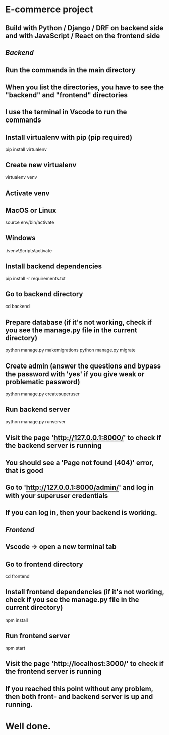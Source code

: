# E-commerce project

## Build with Python / Django / DRF on backend side and with JavaScript / React on the frontend side

## ***Backend***

## Run the commands in the main directory
## When you list the directories, you have to see the "backend" and "frontend" directories
## I use the terminal in Vscode to run the commands

## Install virtualenv with pip (pip required)
pip install virtualenv

## Create new virtualenv
virtualenv venv

## Activate venv
## MacOS or Linux
source env/bin/activate

## Windows
.\venv\Scripts\activate

## Install backend dependencies
pip install -r requirements.txt

## Go to backend directory
cd backend

## Prepare database (if it's not working, check if you see the manage.py file in the current directory)
python manage.py makemigrations
python manage.py migrate

## Create admin (answer the questions and bypass the password with 'yes' if you give weak or problematic password)
python manage.py createsuperuser

## Run backend server
python manage.py runserver

## Visit the page 'http://127.0.0.1:8000/' to check if the backend server is running
## You should see a 'Page not found (404)' error, that is good
## Go to 'http://127.0.0.1:8000/admin/' and log in with your superuser credentials
## If you can log in, then your backend is working. 


## ***Frontend***

## Vscode -> open a new terminal tab
## Go to frontend directory
cd frontend

## Install frontend dependencies (if it's not working, check if you see the manage.py file in the current directory)
npm install

## Run frontend server
npm start

## Visit the page 'http://localhost:3000/' to check if the frontend server is running

## If you reached this point without any problem, then both front- and backend server is up and running.
# Well done.
